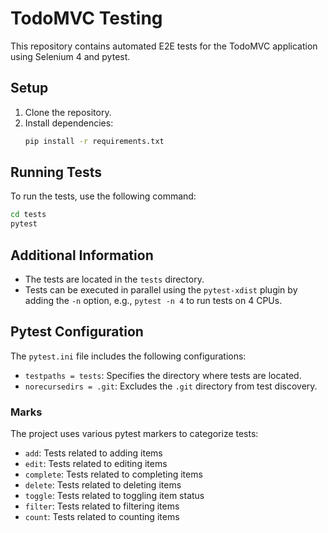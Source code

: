 
# TodoMVC Testing

This repository contains automated E2E tests for the TodoMVC application using Selenium 4 and pytest.

## Setup

1. Clone the repository.
2. Install dependencies:
   ```bash
   pip install -r requirements.txt
   ```

## Running Tests

To run the tests, use the following command:
```bash
cd tests
pytest
```

## Additional Information

- The tests are located in the `tests` directory.
- Tests can be executed in parallel using the `pytest-xdist` plugin by adding the `-n` option, e.g., `pytest -n 4` to run tests on 4 CPUs.

## Pytest Configuration

The `pytest.ini` file includes the following configurations:
- `testpaths = tests`: Specifies the directory where tests are located.
- `norecursedirs = .git`: Excludes the `.git` directory from test discovery.

### Marks

The project uses various pytest markers to categorize tests:
- `add`: Tests related to adding items
- `edit`: Tests related to editing items
- `complete`: Tests related to completing items
- `delete`: Tests related to deleting items
- `toggle`: Tests related to toggling item status
- `filter`: Tests related to filtering items
- `count`: Tests related to counting items
